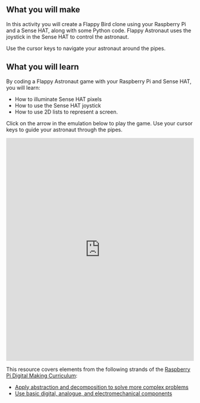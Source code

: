 ## What you will make
In this activity you will create a Flappy Bird clone using your Raspberry Pi and a Sense HAT, along with some Python code. Flappy Astronaut uses the joystick in the Sense HAT to control the astronaut.

Use the cursor keys to navigate your astronaut around the pipes.

## What you will learn
By coding a Flappy Astronaut game with your Raspberry Pi and Sense HAT, you will learn:

- How to illuminate Sense HAT pixels
- How to use the Sense HAT joystick
- How to use 2D lists to represent a screen.


Click on the arrow in the emulation below to play the game. Use your cursor keys to guide your astronaut through the pipes.

<iframe src="https://trinket.io/embed/python/e77660ee7e?outputOnly=true" width="100%" height="600" frameborder="0" marginwidth="0" marginheight="0" allowfullscreen></iframe>

This resource covers elements from the following strands of the [Raspberry Pi Digital Making Curriculum](https://www.raspberrypi.org/curriculum/):

- [Apply abstraction and decomposition to solve more complex problems](https://www.raspberrypi.org/curriculum/programming/developer)
- [Use basic digital, analogue, and electromechanical components](https://www.raspberrypi.org/curriculum/physical-computing/creator)

